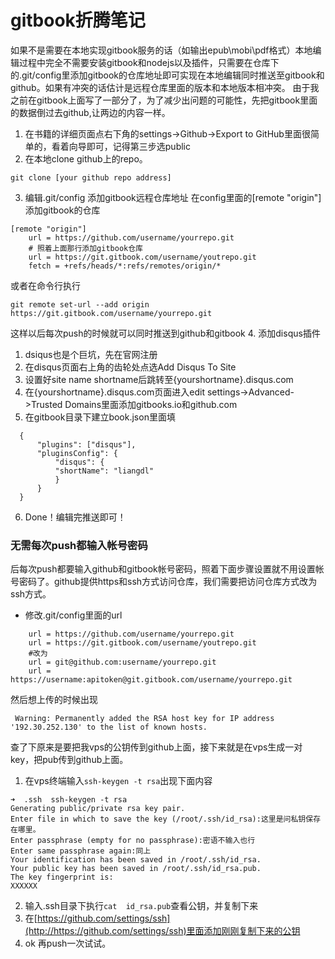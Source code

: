 # gitbook折腾笔记
   如果不是需要在本地实现gitbook服务的话（如输出epub\mobi\pdf格式）本地编辑过程中完全不需要安装gitbook和nodejs以及插件，只需要在仓库下的.git/config里添加gitbook的仓库地址即可实现在本地编辑同时推送至gitbook和github。如果有冲突的话估计是远程仓库里面的版本和本地版本相冲突。
   由于我之前在gitbook上面写了一部分了，为了减少出问题的可能性，先把gitbook里面的数据倒过去github,让两边的内容一样。
1. 在书籍的详细页面点右下角的settings->Github->Export to GitHub里面很简单的，看着向导即可，记得第三步选public
2. 在本地clone github上的repo。

  ``````
  git clone [your github repo address]
  ``````
3. 编辑.git/config 添加gitbook远程仓库地址
在config里面的[remote "origin"]添加gitbook的仓库
``````
[remote "origin"]
    url = https://github.com/username/yourrepo.git
    # 照着上面那行添加gitbook仓库
    url = https://git.gitbook.com/username/youtrepo.git
    fetch = +refs/heads/*:refs/remotes/origin/*
``````

或者在命令行执行

``````
git remote set-url --add origin https://git.gitbook.com/username/yourrepo.git
``````

这样以后每次push的时候就可以同时推送到github和gitbook
4. 添加disqus插件
  1. dsiqus也是个巨坑，先在官网注册
  2. 在disqus页面右上角的齿轮处点选Add Disqus To Site
  3. 设置好site name shortname后跳转至{yourshortname}.disqus.com
  4. 在{yourshortname}.disqus.com页面进入edit settings->Advanced->Trusted Domains里面添加gitbooks.io和github.com
  5. 在gitbook目录下建立book.json里面填

```
  {
      "plugins": ["disqus"],
      "pluginsConfig": {
          "disqus": {
          "shortName": "liangdl"
          }
      }
  }
```
  6. Done！编辑完推送即可！
### 无需每次push都输入帐号密码
后每次push都要输入github和gitbook帐号密码，照着下面步骤设置就不用设置帐号密码了。github提供https和ssh方式访问仓库，我们需要把访问仓库方式改为ssh方式。
* 修改.git/config里面的url
``````
    url = https://github.com/username/yourrepo.git
    url = https://git.gitbook.com/username/youtrepo.git
    #改为
    url = git@github.com:username/yourrepo.git
    url = https://username:apitoken@git.gitbook.com/username/yourrepo.git
``````
然后想上传的时候出现

```
 Warning: Permanently added the RSA host key for IP address '192.30.252.130' to the list of known hosts.
 ```
 查了下原来是要把我vps的公钥传到github上面，接下来就是在vps生成一对key，把pub传到github上面。

 1. 在vps终端输入```ssh-keygen -t rsa```出现下面内容

 ```
 ➜  .ssh  ssh-keygen -t rsa
 Generating public/private rsa key pair.
 Enter file in which to save the key (/root/.ssh/id_rsa):这里是问私钥保存在哪里。
 Enter passphrase (empty for no passphrase):密语不输入也行
 Enter same passphrase again:同上
 Your identification has been saved in /root/.ssh/id_rsa.
 Your public key has been saved in /root/.ssh/id_rsa.pub.
 The key fingerprint is:
 XXXXXX
 ```
  2. 输入.ssh目录下执行```cat  id_rsa.pub```查看公钥，并复制下来
  3. 在[https://github.com/settings/ssh](http://https://github.com/settings/ssh)里面添加刚刚复制下来的公钥
  4. ok 再push一次试试。
